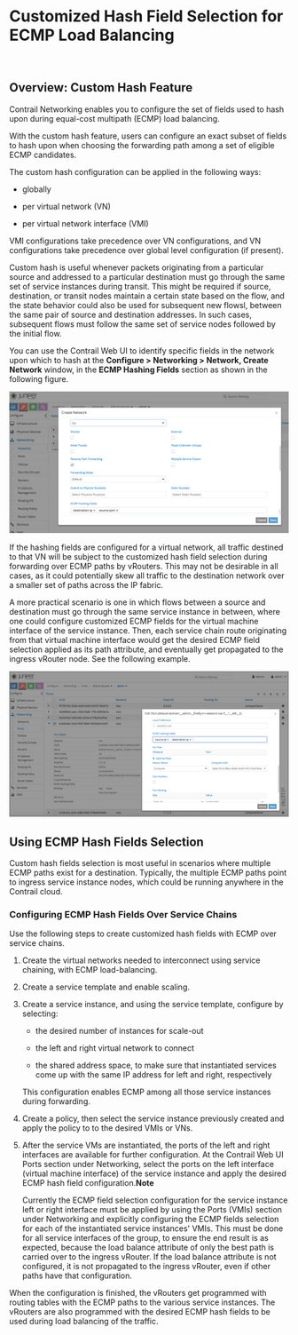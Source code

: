 # Customized Hash Field Selection for ECMP Load Balancing

 

## Overview: Custom Hash Feature

Contrail Networking enables you to configure the set of fields used to
hash upon during equal-cost multipath (ECMP) load balancing.

With the custom hash feature, users can configure an exact subset of
fields to hash upon when choosing the forwarding path among a set of
eligible ECMP candidates.

The custom hash configuration can be applied in the following ways:

-   globally

-   per virtual network (VN)

-   per virtual network interface (VMI)

VMI configurations take precedence over VN configurations, and VN
configurations take precedence over global level configuration (if
present).

Custom hash is useful whenever packets originating from a particular
source and addressed to a particular destination must go through the
same set of service instances during transit. This might be required if
source, destination, or transit nodes maintain a certain state based on
the flow, and the state behavior could also be used for subsequent new
flowsl, between the same pair of source and destination addresses. In
such cases, subsequent flows must follow the same set of service nodes
followed by the initial flow.

You can use the Contrail Web UI to identify specific fields in the
network upon which to hash at the **Configure &gt; Networking &gt;
Network, Create Network** window, in the **ECMP Hashing Fields** section
as shown in the following figure.

![](documentation/images/S018553.png)

If the hashing fields are configured for a virtual network, all traffic
destined to that VN will be subject to the customized hash field
selection during forwarding over ECMP paths by vRouters. This may not be
desirable in all cases, as it could potentially skew all traffic to the
destination network over a smaller set of paths across the IP fabric.

A more practical scenario is one in which flows between a source and
destination must go through the same service instance in between, where
one could configure customized ECMP fields for the virtual machine
interface of the service instance. Then, each service chain route
originating from that virtual machine interface would get the desired
ECMP field selection applied as its path attribute, and eventually get
propagated to the ingress vRouter node. See the following example.

![](documentation/images/s018740.png)

## Using ECMP Hash Fields Selection

Custom hash fields selection is most useful in scenarios where multiple
ECMP paths exist for a destination. Typically, the multiple ECMP paths
point to ingress service instance nodes, which could be running anywhere
in the Contrail cloud.

### Configuring ECMP Hash Fields Over Service Chains

Use the following steps to create customized hash fields with ECMP over
service chains.

1.  <span id="jd0e61">Create the virtual networks needed to interconnect
    using service chaining, with ECMP load-balancing.</span>

2.  <span id="jd0e64">Create a service template and enable
    scaling.</span>

3.  <span id="jd0e67">Create a service instance, and using the service
    template, configure by selecting:</span>

    -   the desired number of instances for scale-out

    -   the left and right virtual network to connect

    -   the shared address space, to make sure that instantiated
        services come up with the same IP address for left and right,
        respectively

    This configuration enables ECMP among all those service instances
    during forwarding.

4.  <span id="jd0e82">Create a policy, then select the service instance
    previously created and apply the policy to to the desired VMIs or
    VNs.</span>

5.  <span id="jd0e85">After the service VMs are instantiated, the ports
    of the left and right interfaces are available for further
    configuration. At the Contrail Web UI Ports section under
    Networking, select the ports on the left interface (virtual machine
    interface) of the service instance and apply the desired ECMP hash
    field configuration.**Note**</span>

    Currently the ECMP field selection configuration for the service
    instance left or right interface must be applied by using the Ports
    (VMIs) section under Networking and explicitly configuring the ECMP
    fields selection for each of the instantiated service instances'
    VMIs. This must be done for all service interfaces of the group, to
    ensure the end result is as expected, because the load balance
    attribute of only the best path is carried over to the ingress
    vRouter. If the load balance attribute is not configured, it is not
    propagated to the ingress vRouter, even if other paths have that
    configuration.

When the configuration is finished, the vRouters get programmed with
routing tables with the ECMP paths to the various service instances. The
vRouters are also programmed with the desired ECMP hash fields to be
used during load balancing of the traffic.

 
